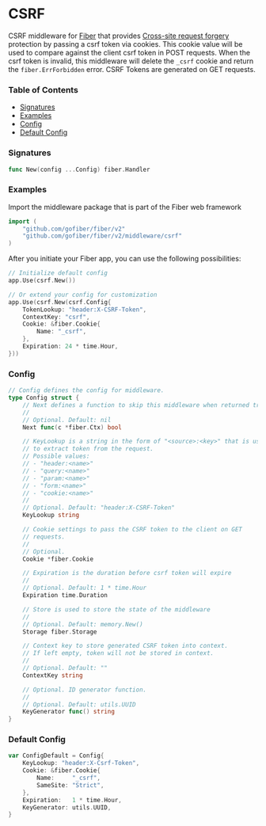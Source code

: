 # CSRF
CSRF middleware for [Fiber](https://github.com/gofiber/fiber) that provides [Cross-site request forgery](https://en.wikipedia.org/wiki/Cross-site_request_forgery) protection by passing a csrf token via cookies. This cookie value will be used to compare against the client csrf token in POST requests. When the csrf token is invalid, this middleware will delete the `_csrf` cookie and return the `fiber.ErrForbidden` error.
CSRF Tokens are generated on GET requests.

### Table of Contents
- [Signatures](#signatures)
- [Examples](#examples)
- [Config](#config)
- [Default Config](#default-config)


### Signatures
```go
func New(config ...Config) fiber.Handler
```

### Examples
Import the middleware package that is part of the Fiber web framework
```go
import (
	"github.com/gofiber/fiber/v2"
	"github.com/gofiber/fiber/v2/middleware/csrf"
)
```

After you initiate your Fiber app, you can use the following possibilities:
```go
// Initialize default config
app.Use(csrf.New())

// Or extend your config for customization
app.Use(csrf.New(csrf.Config{
	TokenLookup: "header:X-CSRF-Token",
	ContextKey: "csrf",
	Cookie: &fiber.Cookie{
		Name: "_csrf",
	},
	Expiration: 24 * time.Hour,
}))
```

### Config
```go
// Config defines the config for middleware.
type Config struct {
	// Next defines a function to skip this middleware when returned true.
	//
	// Optional. Default: nil
	Next func(c *fiber.Ctx) bool

	// KeyLookup is a string in the form of "<source>:<key>" that is used
	// to extract token from the request.
	// Possible values:
	// - "header:<name>"
	// - "query:<name>"
	// - "param:<name>"
	// - "form:<name>"
	// - "cookie:<name>"
	//
	// Optional. Default: "header:X-CSRF-Token"
	KeyLookup string

	// Cookie settings to pass the CSRF token to the client on GET
	// requests.
	//
	// Optional.
	Cookie *fiber.Cookie

	// Expiration is the duration before csrf token will expire
	//
	// Optional. Default: 1 * time.Hour
	Expiration time.Duration

	// Store is used to store the state of the middleware
	//
	// Optional. Default: memory.New()
	Storage fiber.Storage

	// Context key to store generated CSRF token into context.
	// If left empty, token will not be stored in context.
	//
	// Optional. Default: ""
	ContextKey string

	// Optional. ID generator function.
	//
	// Optional. Default: utils.UUID
	KeyGenerator func() string
}
```

### Default Config
```go
var ConfigDefault = Config{
	KeyLookup: "header:X-Csrf-Token",
	Cookie: &fiber.Cookie{
		Name:     "_csrf",
		SameSite: "Strict",
	},
	Expiration:   1 * time.Hour,
	KeyGenerator: utils.UUID,
}
```
